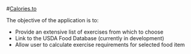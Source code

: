 #[Calories.to](www.calories.to) 


The objective of the application is to:

* Provide an extensive list of exercises from which to choose
* Link to the USDA Food Database (currently in development)
* Allow user to calculate exercise requirements for selected food item 


